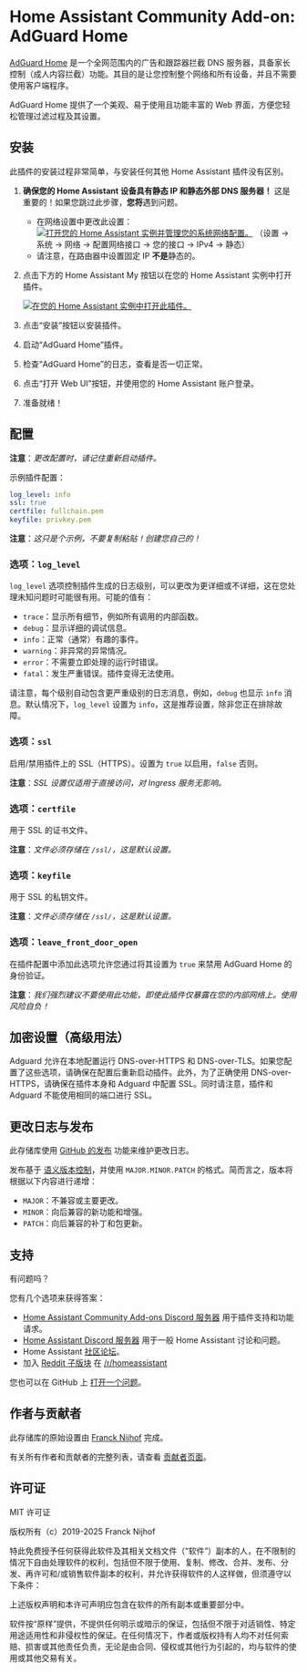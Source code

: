 # Home Assistant Community Add-on: AdGuard Home

[AdGuard Home][adguard] 是一个全网范围内的广告和跟踪器拦截 DNS 服务器，具备家长控制（成人内容拦截）功能。其目的是让您控制整个网络和所有设备，并且不需要使用客户端程序。

AdGuard Home 提供了一个美观、易于使用且功能丰富的 Web 界面，方便您轻松管理过滤过程及其设置。

## 安装

此插件的安装过程非常简单，与安装任何其他 Home Assistant 插件没有区别。

1. **确保您的 Home Assistant 设备具有静态 IP 和静态外部 DNS 服务器！** 这是重要的！如果您跳过此步骤，**您将**遇到问题。
   - 在网络设置中更改此设置：
     [![打开您的 Home Assistant 实例并管理您的系统网络配置。](https://my.home-assistant.io/badges/network.svg)](https://my.home-assistant.io/redirect/network/)
     （设置 → 系统 → 网络 → 配置网络接口 → 您的接口 → IPv4 → 静态）
   - 请注意，在路由器中设置固定 IP **不是**静态的。
1. 点击下方的 Home Assistant My 按钮以在您的 Home Assistant 实例中打开插件。

   [![在您的 Home Assistant 实例中打开此插件。][addon-badge]][addon]
1. 点击“安装”按钮以安装插件。
1. 启动“AdGuard Home”插件。
1. 检查“AdGuard Home”的日志，查看是否一切正常。
1. 点击“打开 Web UI”按钮，并使用您的 Home Assistant 账户登录。
1. 准备就绪！

## 配置

**注意**：_更改配置时，请记住重新启动插件。_

示例插件配置：

```yaml
log_level: info
ssl: true
certfile: fullchain.pem
keyfile: privkey.pem
```

**注意**：_这只是个示例，不要复制粘贴！创建您自己的！_

### 选项：`log_level`

`log_level` 选项控制插件生成的日志级别，可以更改为更详细或不详细，这在您处理未知问题时可能很有用。可能的值有：

- `trace`：显示所有细节，例如所有调用的内部函数。
- `debug`：显示详细的调试信息。
- `info`：正常（通常）有趣的事件。
- `warning`：非异常的异常情况。
- `error`：不需要立即处理的运行时错误。
- `fatal`：发生严重错误。插件变得无法使用。

请注意，每个级别自动包含更严重级别的日志消息，例如，`debug` 也显示 `info` 消息。默认情况下，`log_level` 设置为 `info`，这是推荐设置，除非您正在排除故障。

### 选项：`ssl`

启用/禁用插件上的 SSL（HTTPS）。设置为 `true` 以启用，`false` 否则。

**注意**：_SSL 设置仅适用于直接访问，对 Ingress 服务无影响。_

### 选项：`certfile`

用于 SSL 的证书文件。

**注意**：_文件必须存储在 `/ssl/`，这是默认设置。_

### 选项：`keyfile`

用于 SSL 的私钥文件。

**注意**：_文件必须存储在 `/ssl/`，这是默认设置。_

### 选项：`leave_front_door_open`

在插件配置中添加此选项允许您通过将其设置为 `true` 来禁用 AdGuard Home 的身份验证。

**注意**：_我们强烈建议不要使用此功能，即使此插件仅暴露在您的内部网络上。使用风险自负！_

## 加密设置（高级用法）

Adguard 允许在本地配置运行 DNS-over-HTTPS 和 DNS-over-TLS。如果您配置了这些选项，请确保在配置后重新启动插件。此外，为了正确使用 DNS-over-HTTPS，请确保在插件本身和 Adguard 中配置 SSL。同时请注意，插件和 Adguard 不能使用相同的端口进行 SSL。

## 更改日志与发布

此存储库使用 [GitHub 的发布][releases] 功能来维护更改日志。

发布基于 [语义版本控制][semver]，并使用 `MAJOR.MINOR.PATCH` 的格式。简而言之，版本将根据以下内容进行递增：

- `MAJOR`：不兼容或主要更改。
- `MINOR`：向后兼容的新功能和增强。
- `PATCH`：向后兼容的补丁和包更新。

## 支持

有问题吗？

您有几个选项来获得答案：

- [Home Assistant Community Add-ons Discord 服务器][discord] 用于插件支持和功能请求。
- [Home Assistant Discord 服务器][discord-ha] 用于一般 Home Assistant 讨论和问题。
- Home Assistant [社区论坛][forum]。
- 加入 [Reddit 子版块][reddit] 在 [/r/homeassistant][reddit]

您也可以在 GitHub 上 [打开一个问题][issue]。

## 作者与贡献者

此存储库的原始设置由 [Franck Nijhof][frenck] 完成。

有关所有作者和贡献者的完整列表，请查看 [贡献者页面][contributors]。

## 许可证

MIT 许可证

版权所有（c）2019-2025 Franck Nijhof

特此免费授予任何获得此软件及其相关文档文件（“软件”）副本的人，在不限制的情况下自由处理软件的权利，包括但不限于使用、复制、修改、合并、发布、分发、再许可和/或销售软件副本的权利，并允许获得软件的人这样做，但须遵守以下条件：

上述版权声明和本许可声明应包含在软件的所有副本或重要部分中。

软件按“原样”提供，不提供任何明示或暗示的保证，包括但不限于对适销性、特定用途适用性和非侵权性的保证。在任何情况下，作者或版权持有人均不对任何索赔、损害或其他责任负责，无论是由合同、侵权或其他行为引起的，均与软件的使用或其他交易有关。

[addon-badge]: https://my.home-assistant.io/badges/supervisor_addon.svg
[addon]: https://my.home-assistant.io/redirect/supervisor_addon/?addon=a0d7b954_adguard&repository_url=https%3A%2F%2Fgithub.com%2Fhassio-addons%2Frepository
[adguard]: https://adguard.com/adguard-home/overview.html
[contributors]: https://github.com/hassio-addons/addon-adguard-home/graphs/contributors
[discord-ha]: https://discord.gg/c5DvZ4e
[discord]: https://discord.me/hassioaddons
[forum]: https://community.home-assistant.io/t/home-assistant-community-add-on-adguard-home/90684?u=frenck
[frenck]: https://github.com/frenck
[issue]: https://github.com/hassio-addons/addon-adguard-home/issues
[reddit]: https://reddit.com/r/homeassistant
[releases]: https://github.com/hassio-addons/addon-adguard-home/releases
[semver]: https://semver.org/spec/v2.0.0.html